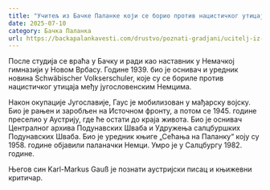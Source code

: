 ```yaml
---
title: "Учитељ из Бачке Паланке који се борио против нацистичког утицаја"
date: 2025-07-10
category: Бачка Паланка
url: https://backapalankavesti.com/drustvo/poznati-gradjani/ucitelj-iz-backe-palanke-koji-se-borio-protiv-nacistickog-uticaja/
---
```


После студија се враћа у Бачку и ради као наставник у Немачкој гимназији у Новом Врбасу. Године 1939. био је оснивач и уредник новина Schwäbischer Volkserschuler, које су се бориле против нацистичког утицаја међу југословенским Немцима.

Након окупације Југославије, Гаус је мобилизован у мађарску војску. Био је рањен и заробљен на Источном фронту, а потом се 1945. године преселио у Аустрију, где ће остати до краја живота. Био је оснивач Централног архива Подунавских Шваба и Удружења салцбуршких Подунавских Шваба. Био је уредник књиге „Сећања на Паланку“ коју су 1958. године објавили паланачки Немци. Умро је у Салцбургу 1982. године.

Његов син Karl-Markus Gauß је познати аустријски писац и књижевни критичар.
